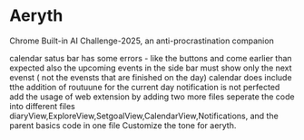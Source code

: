 # Aeryth
Chrome Built-in AI Challenge-2025, an anti-procrastination companion


calendar satus bar has some errors - like the buttons and come earlier than expected
also the upcoming events in the side bar must show only the next evenst ( not the evensts that are finished on the day)
calendar does include tthe addition of routuune for the current day
notification is not perfected
add the usage of web extension by adding two more files
seperate the code into different files
diaryView,ExploreView,SetgoalView,CalendarView,Notifications, and the parent basics code in one file
Customize the tone for aeryth.